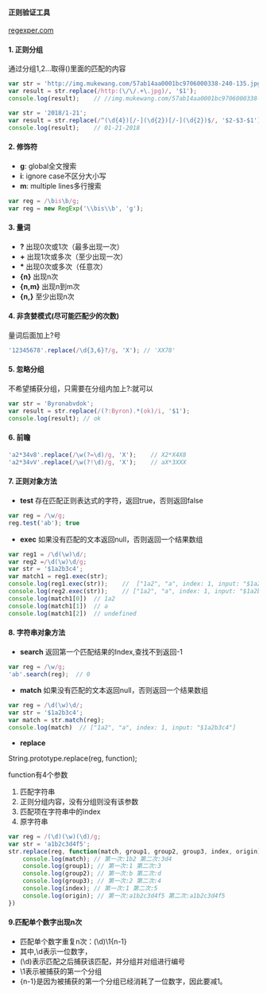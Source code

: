 #### 正则验证工具
[regexper.com](https://regexper.com/)
#### 1. 正则分组
通过分组$1,$2...取得()里面的匹配的内容
```javascript
var str = 'http://img.mukewang.com/57ab14aa0001bc9706000338-240-135.jpg';
var result = str.replace(/http:(\/\/.+\.jpg)/, '$1');
console.log(result);    // //img.mukewang.com/57ab14aa0001bc9706000338-240-135.jpg
```
```javascript
var str = '2018/1-21';
var result = str.replace(/^(\d{4})[/-](\d{2})[/-](\d{2})$/, '$2-$3-$1');
console.log(result);    // 01-21-2018
```
#### 2. 修饰符
* **g**: global全文搜索
* **i**: ignore case不区分大小写
* **m**: multiple lines多行搜索
```javascript
var reg = /\bis\b/g;
var reg = new RegExp('\\bis\\b', 'g');
```
#### 3. 量词
+ **?** 出现0次或1次（最多出现一次）
+ **+** 出现1次或多次（至少出现一次）
+ __*__ 出现0次或多次（任意次）
+ **{n}** 出现n次
+ **{n,m}** 出现n到m次
+ **{n,}** 至少出现n次
#### 4. 非贪婪模式(尽可能匹配少的次数)
量词后面加上?号
```javascript
'12345678'.replace(/\d{3,6}?/g, 'X'); // 'XX78'
```
#### 5. 忽略分组
不希望捕获分组，只需要在分组内加上?:就可以
```javascript
var str = 'Byronabvdok';
var result = str.replace(/(?:Byron).*(ok)/i, '$1');
console.log(result); // ok
```
#### 6. 前瞻
```javascript
'a2*34v8'.replace(/\w(?=\d)/g, 'X');    // X2*X4X8
'a2*34vV'.replace(/\w(?!\d)/g, 'X');    // aX*3XXX
```
#### 7. 正则对象方法
* __test__
存在匹配正则表达式的字符，返回true，否则返回false
```javascript
var reg = /\w/g;
reg.test('ab'); true
```
* __exec__
如果没有匹配的文本返回null，否则返回一个结果数组
```javascript
var reg1 = /\d(\w)\d/;
var reg2 =/\d(\w)\d/g;
var str = '$1a2b3c4';
var match1 = reg1.exec(str);
console.log(reg1.exec(str));	//	["1a2", "a", index: 1, input: "$1a2b3c4"]
console.log(reg2.exec(str));	// ["1a2", "a", index: 1, input: "$1a2b3c4"]
console.log(match1[0])	// 1a2
console.log(match1[1])	// a
console.log(match1[2])	// undefined

```
#### 8. 字符串对象方法
* __search__
返回第一个匹配结果的Index,查找不到返回-1
```javascript
var reg = /\w/g;
'ab'.search(reg);  // 0
```
* __match__
如果没有匹配的文本返回null，否则返回一个结果数组
```javascript
var reg = /\d(\w)\d/;
var str = '$1a2b3c4';
var match = str.match(reg);
console.log(match)	// ["1a2", "a", index: 1, input: "$1a2b3c4"]

```
* __replace__

String.prototype.replace(reg, function);

function有4个参数
1. 匹配字符串
2. 正则分组内容，没有分组则没有该参数
3. 匹配项在字符串中的index
4. 原字符串
```javascript
var reg = /(\d)(\w)(\d)/g;
var str = 'a1b2c3d4f5';
str.replace(reg, function(match, group1, group2, group3, index, origin) {
    console.log(match); // 第一次:1b2 第二次:3d4
    console.log(group1); // 第一次:1 第二次:3
    console.log(group2); // 第一次:b 第二次:d
    console.log(group3); // 第一次:2 第二次:4
    console.log(index); // 第一次:1 第二次:5
    console.log(origin); // 第一次:a1b2c3d4f5 第二次:a1b2c3d4f5
})

```

#### 9.匹配单个数字出现n次
* 匹配单个数字重复n次：(\d)\1{n-1}
* 其中,\d表示一位数字，
* (\d)表示匹配之后捕获该匹配，并分组并对组进行编号
* \1表示被捕获的第一个分组
* {n-1}是因为被捕获的第一个分组已经消耗了一位数字，因此要减1。
